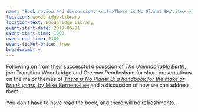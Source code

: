 ```yaml
---
name: "Book review and discussion: <cite>There is No Planet B</cite> with Transition Woodbridge and Greener Rendlesham"
location: woodbridge-library
location-text: Woodbridge Library
event-start-date: 2019-06-21
event-start-time: 1900
event-end-time: 2100
event-ticket-price: free
breadcrumb: y
---
```


Following on from their successful [discussion of <cite>The Uninhabitable Earth</cite>](/events/woodbridge-2019-05-10-uninhabitable-earth/), join Transition Woodbridge and Greener Rendlesham for short presentations on the major themes of [<cite>There is No Planet B: a handbook for the make or break years</cite>, by Mike Berners-Lee](https://suffolk.spydus.co.uk/cgi-bin/spydus.exe/ENQ/OPAC/BIBENQ?BRN=2512708) and a discussion of how we can address them.

You don't have to have read the book, and there will be refreshments.

